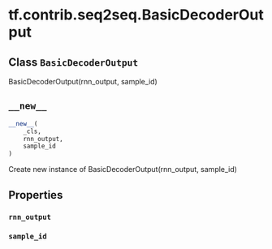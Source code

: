 <div itemscope itemtype="http://developers.google.com/ReferenceObject">
<meta itemprop="name" content="tf.contrib.seq2seq.BasicDecoderOutput" />
<meta itemprop="path" content="Stable" />
<meta itemprop="property" content="rnn_output"/>
<meta itemprop="property" content="sample_id"/>
<meta itemprop="property" content="__new__"/>
</div>

# tf.contrib.seq2seq.BasicDecoderOutput

## Class `BasicDecoderOutput`



BasicDecoderOutput(rnn_output, sample_id)

<h2 id="__new__"><code>__new__</code></h2>

``` python
__new__(
    _cls,
    rnn_output,
    sample_id
)
```

Create new instance of BasicDecoderOutput(rnn_output, sample_id)



## Properties

<h3 id="rnn_output"><code>rnn_output</code></h3>



<h3 id="sample_id"><code>sample_id</code></h3>





